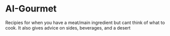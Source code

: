# AI-Gourmet
Recipies for when you have a meat/main ingredient but cant think of what to cook.  It also gives advice on sides, beverages, and a desert
